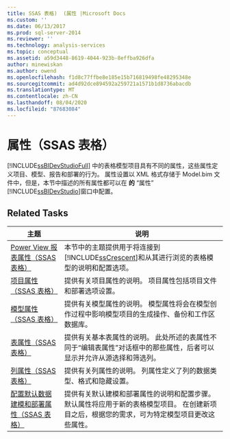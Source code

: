 ```yaml
---
title: SSAS 表格)  (属性 |Microsoft Docs
ms.custom: ''
ms.date: 06/13/2017
ms.prod: sql-server-2014
ms.reviewer: ''
ms.technology: analysis-services
ms.topic: conceptual
ms.assetid: a59d3448-8619-4044-923b-8effba926dfa
author: minewiskan
ms.author: owend
ms.openlocfilehash: f1d8c77ffbe8e185e15b716819498fe48295348e
ms.sourcegitcommit: ad4d92dce894592a259721a1571b1d8736abacdb
ms.translationtype: MT
ms.contentlocale: zh-CN
ms.lasthandoff: 08/04/2020
ms.locfileid: "87683084"
---
```

# <a name="properties-ssas-tabular"></a>属性（SSAS 表格）
  [!INCLUDE[ssBIDevStudioFull](../../includes/ssbidevstudiofull-md.md)] 中的表格模型项目具有不同的属性，这些属性定义项目、模型、报告和部署的行为。 属性设置以 XML 格式存储于 Model.bim 文件中，但是，本节中描述的所有属性都可以在 **的** “属性” [!INCLUDE[ssBIDevStudio](../../includes/ssbidevstudio-md.md)]窗口中配置。  
  
## <a name="related-tasks"></a>Related Tasks  
  
|主题|说明|  
|-----------|-----------------|  
|[Power View 报表属性（SSAS 表格）](power-view-reporting-properties-ssas-tabular.md)|本节中的主题提供用于将连接到 [!INCLUDE[ssCrescent](../../includes/sscrescent-md.md)]和从其进行浏览的表格模型的说明和配置选项。|  
|[项目属性（SSAS 表格）](project-properties-ssas-tabular.md)|提供有关项目属性的说明。 项目属性包括项目文件和部署选项设置。|  
|[模型属性（SSAS 表格）](model-properties-ssas-tabular.md)|提供有关模型属性的说明。 模型属性将会在模型创作过程中影响模型项目的生成操作、备份和工作区数据库。|  
|[表属性（SSAS 表格）](table-properties-ssas-tabular.md)|提供有关基本表属性的说明。 此处所述的表属性不同于“编辑表属性”对话框中的那些属性，后者可以显示并允许从源选择和筛选列。|  
|[列属性（SSAS 表格）](column-properties-ssas-tabular.md)|提供有关列属性的说明。 列属性定义了列的数据类型、格式和隐藏设置。|  
|[配置默认数据建模和部署属性（SSAS 表格）](configure-default-data-modeling-and-deployment-properties-ssas-tabular.md)|提供有关默认建模和部署属性的说明和配置步骤。 默认属性将应用于新的表格模型项目。 在创建新项目之后，根据您的需求，可为特定模型项目更改这些属性。|  
  
  
